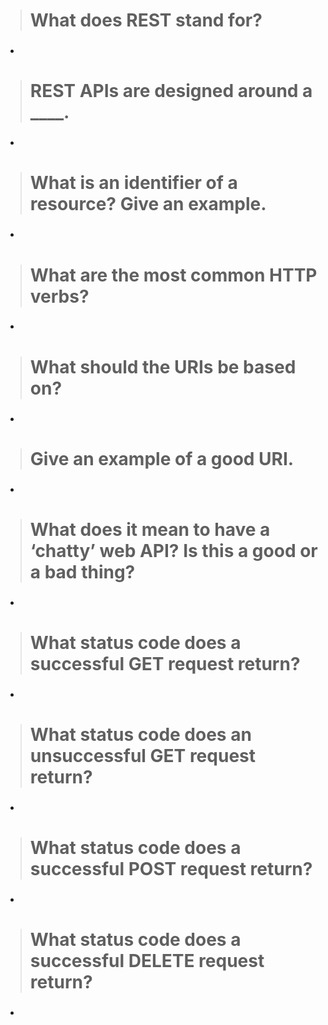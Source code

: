 ># What does REST stand for?

* ### 
># REST APIs are designed around a ____.

* ### 
># What is an identifier of a resource? Give an example.

* ### 
># What are the most common HTTP verbs?

* ### 
># What should the URIs be based on?

* ### 
># Give an example of a good URI.

* ### 
># What does it mean to have a ‘chatty’ web API? Is this a good or a bad thing?

* ### 
># What status code does a successful GET request return?

* ### 
># What status code does an unsuccessful GET request return?

* ### 
># What status code does a successful POST request return?

* ### 
># What status code does a successful DELETE request return?
* ### 